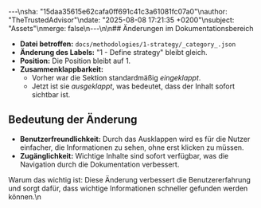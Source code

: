 ---\nsha: "15daa35615e62cafa0ff691c41c3a61081fc07a0"\nauthor: "TheTrustedAdvisor"\ndate: "2025-08-08 17:21:35 +0200"\nsubject: "Assets"\nmerge: false\n---\n\n## Änderungen im Dokumentationsbereich

- **Datei betroffen:** `docs/methodologies/1-strategy/_category_.json`
- **Änderung des Labels:** "1 - Define strategy" bleibt gleich.
- **Position:** Die Position bleibt auf 1.
- **Zusammenklappbarkeit:** 
  - Vorher war die Sektion standardmäßig *eingeklappt*.
  - Jetzt ist sie *ausgeklappt*, was bedeutet, dass der Inhalt sofort sichtbar ist.

## Bedeutung der Änderung

- **Benutzerfreundlichkeit:** Durch das Ausklappen wird es für die Nutzer einfacher, die Informationen zu sehen, ohne erst klicken zu müssen.
- **Zugänglichkeit:** Wichtige Inhalte sind sofort verfügbar, was die Navigation durch die Dokumentation verbessert.

Warum das wichtig ist: Diese Änderung verbessert die Benutzererfahrung und sorgt dafür, dass wichtige Informationen schneller gefunden werden können.\n